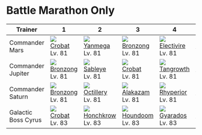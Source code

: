 # Battle Marathon Only

Trainer             | 1                                | 2                                 | 3                                | 4                                  | 5                                  | 6
---                 | ---                              | ---                               | ---                              | ---                                | ---                                | ---
Commander Mars      | ![][169]<br>[Crobat]<br>Lv. 81   | ![][469]<br>[Yanmega]<br>Lv. 81   | ![][437]<br>[Bronzong]<br>Lv. 81 | ![][466]<br>[Electivire]<br>Lv. 81 | ![][115]<br>[Kangaskhan]<br>Lv. 81 | ![][432]<br>[Purugly]<br>Lv. 82
Commander Jupiter   | ![][437]<br>[Bronzong]<br>Lv. 81 | ![][302]<br>[Sableye]<br>Lv. 81   | ![][169]<br>[Crobat]<br>Lv. 81   | ![][465]<br>[Tangrowth]<br>Lv. 81  | ![][423]<br>[Gastrodon]<br>Lv. 81  | ![][435]<br>[Skuntank]<br>Lv. 82
Commander Saturn    | ![][437]<br>[Bronzong]<br>Lv. 81 | ![][224]<br>[Octillery]<br>Lv. 81 | ![][065]<br>[Alakazam]<br>Lv. 81 | ![][464]<br>[Rhyperior]<br>Lv. 81  | ![][467]<br>[Magmortar]<br>Lv. 81  | ![][454]<br>[Toxicroak]<br>Lv. 82
Galactic Boss Cyrus | ![][169]<br>[Crobat]<br>Lv. 83   | ![][430]<br>[Honchkrow]<br>Lv. 83 | ![][229]<br>[Houndoom]<br>Lv. 83 | ![][130]<br>[Gyarados]<br>Lv. 83   | ![][462]<br>[Magnezone]<br>Lv. 83  | ![][461]<br>[Weavile]<br>Lv. 84

[Alakazam]: ../../pokemons/065/
[Kangaskhan]: ../../pokemons/115/
[Gyarados]: ../../pokemons/130/
[Crobat]: ../../pokemons/169/
[Octillery]: ../../pokemons/224/
[Houndoom]: ../../pokemons/229/
[Sableye]: ../../pokemons/302/
[Gastrodon]: ../../pokemons/423/
[Honchkrow]: ../../pokemons/430/
[Purugly]: ../../pokemons/432/
[Skuntank]: ../../pokemons/435/
[Bronzong]: ../../pokemons/437/
[Toxicroak]: ../../pokemons/454/
[Weavile]: ../../pokemons/461/
[Magnezone]: ../../pokemons/462/
[Rhyperior]: ../../pokemons/464/
[Tangrowth]: ../../pokemons/465/
[Electivire]: ../../pokemons/466/
[Magmortar]: ../../pokemons/467/
[Yanmega]: ../../pokemons/469/
[065]: ../img/pokemon/065.png
[115]: ../img/pokemon/115.png
[130]: ../img/pokemon/130.png
[169]: ../img/pokemon/169.png
[224]: ../img/pokemon/224.png
[229]: ../img/pokemon/229.png
[302]: ../img/pokemon/302.png
[423]: ../img/pokemon/423.png
[430]: ../img/pokemon/430.png
[432]: ../img/pokemon/432.png
[435]: ../img/pokemon/435.png
[437]: ../img/pokemon/437.png
[454]: ../img/pokemon/454.png
[461]: ../img/pokemon/461.png
[462]: ../img/pokemon/462.png
[464]: ../img/pokemon/464.png
[465]: ../img/pokemon/465.png
[466]: ../img/pokemon/466.png
[467]: ../img/pokemon/467.png
[469]: ../img/pokemon/469.png
